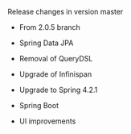 Release changes in version master

- From 2.0.5 branch

- Spring Data JPA
- Removal of QueryDSL
- Upgrade of Infinispan
- Upgrade to Spring 4.2.1
- Spring Boot
- UI improvements
